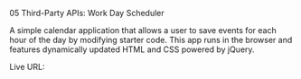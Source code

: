 05 Third-Party APIs: Work Day Scheduler

A simple calendar application that allows a user to save events for each hour of the day by modifying starter code. This app runs in the browser and features dynamically updated HTML and CSS powered by jQuery.

Live URL: 
![]()
